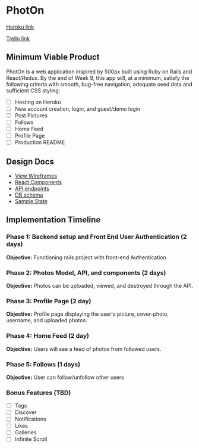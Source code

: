 # PhotOn

[Heroku link][heroku]

[Trello link][trello]

[heroku]: http://www.herokuapp.com
[trello]: https://trello.com/b/1acG3hDU/photon

## Minimum Viable Product

PhotOn is a web application inspired by 500px built using Ruby on Rails
and React/Redux.  By the end of Week 9, this app will, at a minimum, satisfy the
following criteria with smooth, bug-free navigation, adequate seed data and
sufficient CSS styling:

- [ ] Hosting on Heroku
- [ ] New account creation, login, and guest/demo login
- [ ] Post Pictures
- [ ] Follows
- [ ] Home Feed
- [ ] Profile Page
- [ ] Production README

## Design Docs
* [View Wireframes][wireframes]
* [React Components][components]
* [API endpoints][api-endpoints]
* [DB schema][schema]
* [Sample State][sample-state]

[wireframes]: ./wireframes
[components]: ./component-hierarchy.md
[sample-state]: ./sample-state.md
[api-endpoints]: ./api-endpoints.md
[schema]: ./schema.md

## Implementation Timeline

### Phase 1: Backend setup and Front End User Authentication (2 days)

**Objective:** Functioning rails project with front-end Authentication

### Phase 2: Photos Model, API, and components (2 days)

**Objective:** Photos can be uploaded, viewed, and destroyed through
the API.

### Phase 3: Profile Page (2 day)

**Objective:** Profile page displaying the user's picture, cover-photo,
username, and uploaded photos.

### Phase 4: Home Feed (2 day)

**Objective:** Users will see a feed of photos from followed users.

### Phase 5: Follows (1 days)

**Objective:** User can follow/unfollow other users


### Bonus Features (TBD)
- [ ] Tags
- [ ] Discover
- [ ] Notifications
- [ ] Likes
- [ ] Galleries
- [ ] Infinite Scroll
